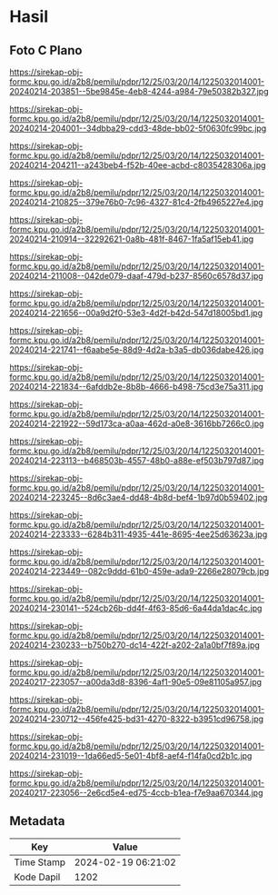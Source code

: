 # Hasil

## Foto C Plano

https://sirekap-obj-formc.kpu.go.id/a2b8/pemilu/pdpr/12/25/03/20/14/1225032014001-20240214-203851--5be9845e-4eb8-4244-a984-79e50382b327.jpg

https://sirekap-obj-formc.kpu.go.id/a2b8/pemilu/pdpr/12/25/03/20/14/1225032014001-20240214-204001--34dbba29-cdd3-48de-bb02-5f0630fc99bc.jpg

https://sirekap-obj-formc.kpu.go.id/a2b8/pemilu/pdpr/12/25/03/20/14/1225032014001-20240214-204211--a243beb4-f52b-40ee-acbd-c8035428306a.jpg

https://sirekap-obj-formc.kpu.go.id/a2b8/pemilu/pdpr/12/25/03/20/14/1225032014001-20240214-210825--379e76b0-7c96-4327-81c4-2fb4965227e4.jpg

https://sirekap-obj-formc.kpu.go.id/a2b8/pemilu/pdpr/12/25/03/20/14/1225032014001-20240214-210914--32292621-0a8b-481f-8467-1fa5af15eb41.jpg

https://sirekap-obj-formc.kpu.go.id/a2b8/pemilu/pdpr/12/25/03/20/14/1225032014001-20240214-211008--042de079-daaf-479d-b237-8560c6578d37.jpg

https://sirekap-obj-formc.kpu.go.id/a2b8/pemilu/pdpr/12/25/03/20/14/1225032014001-20240214-221656--00a9d2f0-53e3-4d2f-b42d-547d18005bd1.jpg

https://sirekap-obj-formc.kpu.go.id/a2b8/pemilu/pdpr/12/25/03/20/14/1225032014001-20240214-221741--f6aabe5e-88d9-4d2a-b3a5-db036dabe426.jpg

https://sirekap-obj-formc.kpu.go.id/a2b8/pemilu/pdpr/12/25/03/20/14/1225032014001-20240214-221834--6afddb2e-8b8b-4666-b498-75cd3e75a311.jpg

https://sirekap-obj-formc.kpu.go.id/a2b8/pemilu/pdpr/12/25/03/20/14/1225032014001-20240214-221922--59d173ca-a0aa-462d-a0e8-3616bb7266c0.jpg

https://sirekap-obj-formc.kpu.go.id/a2b8/pemilu/pdpr/12/25/03/20/14/1225032014001-20240214-223113--b468503b-4557-48b0-a88e-ef503b797d87.jpg

https://sirekap-obj-formc.kpu.go.id/a2b8/pemilu/pdpr/12/25/03/20/14/1225032014001-20240214-223245--8d6c3ae4-dd48-4b8d-bef4-1b97d0b59402.jpg

https://sirekap-obj-formc.kpu.go.id/a2b8/pemilu/pdpr/12/25/03/20/14/1225032014001-20240214-223333--6284b311-4935-441e-8695-4ee25d63623a.jpg

https://sirekap-obj-formc.kpu.go.id/a2b8/pemilu/pdpr/12/25/03/20/14/1225032014001-20240214-223449--082c9ddd-61b0-459e-ada9-2266e28079cb.jpg

https://sirekap-obj-formc.kpu.go.id/a2b8/pemilu/pdpr/12/25/03/20/14/1225032014001-20240214-230141--524cb26b-dd4f-4f63-85d6-6a44da1dac4c.jpg

https://sirekap-obj-formc.kpu.go.id/a2b8/pemilu/pdpr/12/25/03/20/14/1225032014001-20240214-230233--b750b270-dc14-422f-a202-2a1a0bf7f89a.jpg

https://sirekap-obj-formc.kpu.go.id/a2b8/pemilu/pdpr/12/25/03/20/14/1225032014001-20240217-223057--a00da3d8-8396-4af1-90e5-09e81105a957.jpg

https://sirekap-obj-formc.kpu.go.id/a2b8/pemilu/pdpr/12/25/03/20/14/1225032014001-20240214-230712--456fe425-bd31-4270-8322-b3951cd96758.jpg

https://sirekap-obj-formc.kpu.go.id/a2b8/pemilu/pdpr/12/25/03/20/14/1225032014001-20240214-231019--1da66ed5-5e01-4bf8-aef4-f14fa0cd2b1c.jpg

https://sirekap-obj-formc.kpu.go.id/a2b8/pemilu/pdpr/12/25/03/20/14/1225032014001-20240217-223056--2e6cd5e4-ed75-4ccb-b1ea-f7e9aa670344.jpg


## Metadata

| Key        | Value               |
| ---------- | ------------------- |
| Time Stamp | 2024-02-19 06:21:02 |
| Kode Dapil | 1202                |



